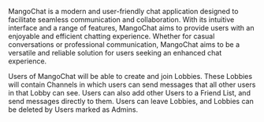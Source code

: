 MangoChat is a modern and user-friendly chat application designed to facilitate seamless communication and collaboration. With its intuitive interface and a range of features, MangoChat aims to provide users with an enjoyable and efficient chatting experience.  Whether for casual conversations or professional communication, MangoChat aims to be a versatile and reliable solution for users seeking an enhanced chat experience.

Users of MangoChat will be able to create and join Lobbies.  These Lobbies will contain Channels in which users can send messages that all other users in that Lobby can see.  Users can also add other Users to a Friend List, and send messages directly to them.  Users can leave Lobbies, and Lobbies can be deleted by Users marked as Admins.
